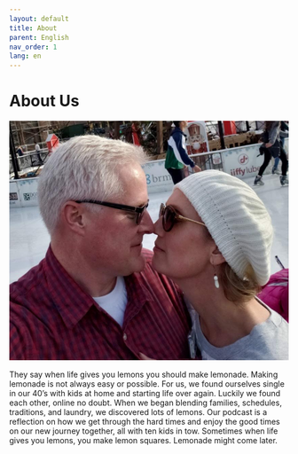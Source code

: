 ```yaml
---
layout: default
title: About
parent: English
nav_order: 1
lang: en
---
```


# About Us

![image](./DarrenPaige.jpg)

They say when life gives you lemons you should make lemonade. Making lemonade is not always easy or possible. For us, we found ourselves single in our 40’s with kids at home and starting life over again. Luckily we found each other, online no doubt. When we began blending families, schedules, traditions, and laundry, we discovered lots of lemons. Our podcast is a reflection on how we get through the hard times and enjoy the good times on our new journey together, all with ten kids in tow. Sometimes when life gives you lemons, you make lemon squares. Lemonade might come later.
